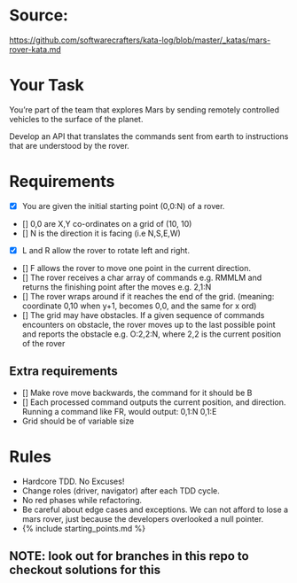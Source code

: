 # Source:
https://github.com/softwarecrafters/kata-log/blob/master/_katas/mars-rover-kata.md

# Your Task
You’re part of the team that explores Mars by sending remotely controlled vehicles to the surface of the planet. 

Develop an API that translates the commands sent from earth to instructions that are understood by the rover.

# Requirements
- [x] You are given the initial starting point (0,0:N) of a rover.
- [] 0,0 are X,Y co-ordinates on a grid of (10, 10)
- [] N is the direction it is facing (i.e N,S,E,W)
- [x] L and R allow the rover to rotate left and right.
- [] F allows the rover to move one point in the current direction.
- [] The rover receives a char array of commands e.g. RMMLM and returns the finishing point after the moves e.g. 2,1:N
- [] The rover wraps around if it reaches the end of the grid. (meaning: coordinate 0,10 when y+1, becomes 0,0, and the same for x ord)
- [] The grid may have obstacles. If a given sequence of commands encounters on obstacle, the rover moves up to the last possible point and reports the obstacle e.g. O:2,2:N, where 2,2 is the current position of the rover

## Extra requirements

- [] Make rove move backwards, the command for it should be B
- [] Each processed command outputs the current position, and direction. Running a command like FR, would output: 
    0,1:N
    0,1:E
- Grid should be of variable size


# Rules
- Hardcore TDD. No Excuses!
- Change roles (driver, navigator) after each TDD cycle.
- No red phases while refactoring.
- Be careful about edge cases and exceptions. We can not afford to lose a mars rover, just because the developers overlooked a null pointer.
- {% include starting_points.md %}

## NOTE: look out for branches in this repo to checkout solutions for this